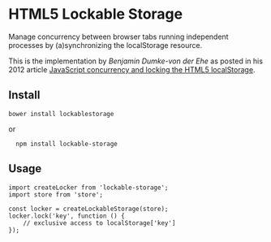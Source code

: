 # HTML5 Lockable Storage 

Manage concurrency between browser tabs running independent processes by (a)synchronizing the localStorage resource.

This is the implementation by *Benjamin Dumke-von der Ehe* as posted in his 2012 article [JavaScript concurrency and locking the HTML5 localStorage](http://balpha.de/2012/03/javascript-concurrency-and-locking-the-html5-localstorage/).

## Install

    bower install lockablestorage

or

```
  npm install lockable-storage
```

## Usage
    import createLocker from 'lockable-storage';
    import store from 'store';

    const locker = createLockableStorage(store);
    locker.lock('key', function () {
        // exclusive access to localStorage['key']
    });
